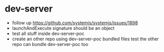 # dev-server

- follow up https://github.com/systemjs/systemjs/issues/1898
- launchAndExecute signature should be an object
- test all stuff inside dev-server-poc
- create an other repo using dev-server-poc bundled files
  test the other repo can bundle dev-server-poc too
